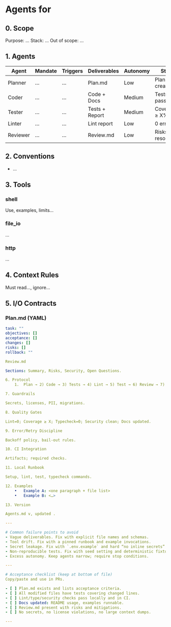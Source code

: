 # Agents for <repo-name>

## 0. Scope
Purpose: …
Stack: …
Out of scope: …

## 1. Agents
| Agent | Mandate | Triggers | Deliverables | Autonomy | Stop |
|---|---|---|---|---|---|
| Planner | … | … | Plan.md | Low | Plan created |
| Coder | … | … | Code + Docs | Medium | Tests pass |
| Tester | … | … | Tests + Report | Medium | Coverage ≥ X% |
| Linter | … | … | Lint report | Low | 0 errors |
| Reviewer | … | … | Review.md | Low | Risks resolved |

## 2. Conventions
- …

## 3. Tools
### shell
Use, examples, limits…
### file_io
…
### http
…

## 4. Context Rules
Must read…, ignore…

## 5. I/O Contracts
### Plan.md (YAML)
```yaml
task: ""
objectives: []
acceptance: []
changes: []
risks: []
rollback: ""

Review.md

Sections: Summary, Risks, Security, Open Questions.

6. Protocol
	1.	Plan → 2) Code → 3) Tests → 4) Lint → 5) Test → 6) Review → 7) Stop.

7. Guardrails

Secrets, licenses, PII, migrations.

8. Quality Gates

Lint=0; Coverage ≥ X; Typecheck=0; Security clean; Docs updated.

9. Error/Retry Discipline

Backoff policy, bail-out rules.

10. CI Integration

Artifacts; required checks.

11. Local Runbook

Setup, lint, test, typecheck commands.

12. Examples
	•	Example A: <one paragraph + file list>
	•	Example B: <…>

13. Version

Agents.md v, updated .

---

# Common failure points to avoid
- Vague deliverables. Fix with explicit file names and schemas.
- Tool drift. Fix with a pinned runbook and example invocations.
- Secret leakage. Fix with `.env.example` and hard “no inline secrets” rule.
- Non-reproducible tests. Fix with seed setting and deterministic fixtures.
- Excess autonomy. Keep agents narrow; require stop conditions.

---

# Acceptance checklist (keep at bottom of file)
Copy/paste and use in PRs.

- [ ] Plan.md exists and lists acceptance criteria.
- [ ] All modified files have tests covering changed lines.
- [ ] Lint/type/security checks pass locally and in CI.
- [ ] Docs updated: README usage, examples runnable.
- [ ] Review.md present with risks and mitigations.
- [ ] No secrets, no license violations, no large context dumps.

---
